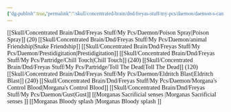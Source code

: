 ```yaml
---
{"dg-publish":true,"permalink":"/skull/concentrated-brain/dnd/freyas-stuff/my-pcs/daemon/daemon-s-cantrips/","tags":["Tagless"],"noteIcon":""}
---
```


<style id="Force_Custom_Fonts" type="text/css">@font-face{font-style:normal;font-family:"Merriweather";src:local("Merriweather")}@font-face{font-style:bolder;font-family:"Merriweather";src:local("Merriweather")}@font-face{font-style:normal;font-family:"Merriweather";src:local("Merriweather");unicode-range:U+0-FF,U+2E80-9FFF,U+F900-FAFF,U+FE30-FE4F,U+20000-2FA1F}@font-face{font-style:bolder;font-family:"Merriweather";src:local("Merriweather");unicode-range:U+0-FF,U+2E80-9FFF,U+F900-FAFF,U+FE30-FE4F,U+20000-2FA1F}@font-face{font-style:normal;font-family:"Merriweather";src:local("Merriweather");unicode-range:U+0-FF}@font-face{font-style:bolder;font-family:"Merriweather";src:local("Merriweather");unicode-range:U+0-FF}:not(pre):not(code):not(textarea):not(tt):not(kbd):not(samp):not(var){font-family:"Merriweather"!important}pre,code,textarea,tt,kbd,samp,var{font-family:monospace!important}pre *,code *,textarea *,tt *,kbd *,samp *,var *{font-family:monospace!important}</style>
[[Skull/Concentrated Brain/Dnd/Freyas Stuff/My Pcs/Daemon/Poison Spray\|Poison Spray]] (20)
[[Skull/Concentrated Brain/Dnd/Freyas Stuff/My Pcs/Daemon/animal Friendship\|Snake Friendship]]
[[Skull/Concentrated Brain/Dnd/Freyas Stuff/My Pcs/Daemon/Prestidigitation\|Prestidigitation]]
[[Skull/Concentrated Brain/Dnd/Freyas Stuff/My Pcs/Partridge/Chill Touch\|Chill Touch]] (240)
[[Skull/Concentrated Brain/Dnd/Freyas Stuff/My Pcs/Partridge/Toll The Dead\|Toll The Dead]] (120)
[[Skull/Concentrated Brain/Dnd/Freyas Stuff/My Pcs/Daemon/Eldritch Blast\|Eldritch Blast]] (240)
[[Skull/Concentrated Brain/Dnd/Freyas Stuff/My Pcs/Daemon/Morgana's Control Blood\|Morgana's Control Blood]]
[[Skull/Concentrated Brain/Dnd/Freyas Stuff/My Pcs/Daemon/Gust\|Gust]]
[[Morganas Sacrificial senses \|Morganas Sacrificial senses ]]
[[Morganas Bloody splash \|Morganas Bloody splash ]]
